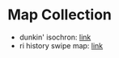 # Map Collection

- dunkin' isochron: [link](https://ivizri.com/posts/2021/04/dunkin-isochrone/)
- ri history swipe map: [link](https://ivizri.com/maps/ri-history-compare/)